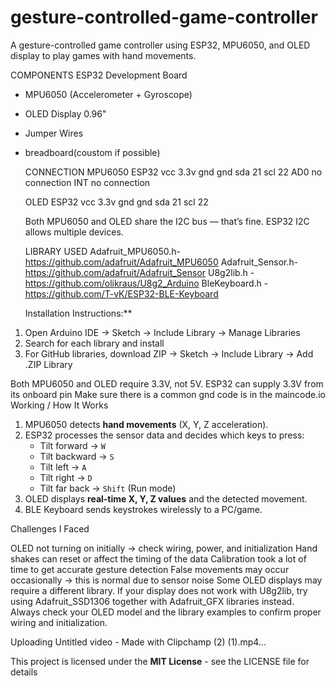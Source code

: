# gesture-controlled-game-controller
A gesture-controlled game controller using ESP32, MPU6050, and OLED display to play games with hand movements.

COMPONENTS
ESP32 Development Board
- MPU6050 (Accelerometer + Gyroscope)
- OLED Display 0.96"
- Jumper Wires
- breadboard(coustom if possible)

  CONNECTION
  MPU6050                          ESP32
  vcc                              3.3v
  gnd                              gnd
  sda                              21
  scl                              22
  AD0                             no connection
  INT                             no connection

  OLED                           ESP32
  vcc                              3.3v
  gnd                              gnd
  sda                              21
  scl                              22

  Both MPU6050 and OLED share the I2C bus — that’s fine. ESP32 I2C allows multiple devices.

  LIBRARY  USED
  Adafruit_MPU6050.h- https://github.com/adafruit/Adafruit_MPU6050
  Adafruit_Sensor.h- https://github.com/adafruit/Adafruit_Sensor
  U8g2lib.h - https://github.com/olikraus/U8g2_Arduino
  BleKeyboard.h - https://github.com/T-vK/ESP32-BLE-Keyboard

  Installation Instructions:**  
1. Open Arduino IDE → Sketch → Include Library → Manage Libraries  
2. Search for each library and install  
3. For GitHub libraries, download ZIP → Sketch → Include Library → Add .ZIP Library  


  Both MPU6050 and OLED require 3.3V, not 5V. ESP32 can supply 3.3V from its onboard pin
  Make sure there is a common gnd
  code is in the maincode.io
  Working / How It Works

1. MPU6050 detects **hand movements** (X, Y, Z acceleration).  
2. ESP32 processes the sensor data and decides which keys to press:  
   - Tilt forward → `W`  
   - Tilt backward → `S`  
   - Tilt left → `A`  
   - Tilt right → `D`  
   - Tilt far back → `Shift` (Run mode)  
3. OLED displays **real-time X, Y, Z values** and the detected movement.  
4. BLE Keyboard sends keystrokes wirelessly to a PC/game.

Challenges I Faced

OLED not turning on initially → check wiring, power, and initialization
Hand shakes can reset or affect the timing of the data
Calibration took a lot of time to get accurate gesture detection
False movements may occur occasionally → this is normal due to sensor noise
Some OLED displays may require a different library.
If your display does not work with U8g2lib, try using Adafruit_SSD1306 together with Adafruit_GFX libraries instead.
Always check your OLED model and the library examples to confirm proper wiring and initialization.




Uploading Untitled video - Made with Clipchamp (2) (1).mp4…




  This project is licensed under the **MIT License** - see the LICENSE file for details
  
  
